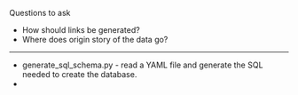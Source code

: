 
Questions to ask
- How should links be generated?
- Where does origin story of the data go?


---------------


- generate_sql_schema.py - read a YAML file and generate the SQL needed to create the database.
- 
